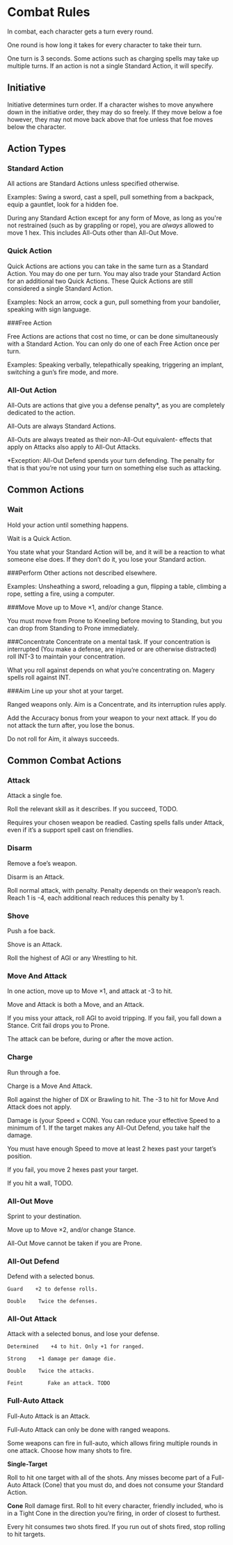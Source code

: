 # Combat Rules

In combat, each character gets a turn every round.

One round is how long it takes for every character to take their turn.

One turn is 3 seconds. Some actions such as charging spells may take up multiple turns. If an action is not a single Standard Action, it will specify.

## Initiative

Initiative determines turn order.
If a character wishes to move anywhere down in the initiative order, they may do so freely. If they move below a foe however, they may not move back above that foe unless that foe moves below the character.

## Action Types

### Standard Action

All actions are Standard Actions unless specified otherwise.

Examples: Swing a sword, cast a spell, pull something from a backpack, equip a gauntlet, look for a hidden foe.

During any Standard Action except for any form of Move, as long as you're not restrained (such as by grappling or rope), you are *always* allowed to move 1 hex. This includes All-Outs other than All-Out Move.

### Quick Action

Quick Actions are actions you can take in the same turn as a Standard Action. You may do one per turn. You may also trade your Standard Action for an additional two Quick Actions. These Quick Actions are still considered a single Standard Action.

Examples: Nock an arrow, cock a gun, pull something from your bandolier, speaking with sign language.

###Free Action

Free Actions are actions that cost no time, or can be done simultaneously with a Standard Action. You can only do one of each Free Action once per turn.

Examples: Speaking verbally, telepathically speaking, triggering an implant, switching a gun’s fire mode, and more.

### All-Out Action

All-Outs are actions that give you a defense penalty*, as you are completely dedicated to the action.

All-Outs are always Standard Actions.

All-Outs are always treated as their non-All-Out equivalent- effects that apply on Attacks also apply to All-Out Attacks.

\*Exception: All-Out Defend spends your turn defending. The penalty for that is that you’re not using your turn on something else such as attacking.

## Common Actions

### Wait
Hold your action until something happens.

Wait is a Quick Action.

You state what your Standard Action will be, and it will be a reaction to what someone else does. If they don’t do it, you lose your Standard action.

###Perform
Other actions not described elsewhere.

Examples: Unsheathing a sword, reloading a gun, flipping a table, climbing a rope, setting a fire, using a computer.

###Move
Move up to Move ×1, and/or change Stance.

You must move from Prone to Kneeling before moving to Standing, but you can drop from Standing to Prone immediately.

###Concentrate
Concentrate on a mental task. If your concentration is interrupted (You make a defense, are injured or are otherwise distracted) roll INT-3 to maintain your concentration.

What you roll against depends on what you’re concentrating on. Magery spells roll against INT.

###Aim
Line up your shot at your target.

Ranged weapons only. Aim is a Concentrate, and its interruption rules apply.

Add the Accuracy bonus from your weapon to your next attack. If you do not attack the turn after, you lose the bonus.

Do not roll for Aim, it always succeeds.

## Common Combat Actions

### Attack
Attack a single foe.

Roll the relevant skill as it describes. If you succeed, TODO.

Requires your chosen weapon be readied. Casting spells falls under Attack, even if it’s a support spell cast on friendlies.

### Disarm
Remove a foe’s weapon.

Disarm is an Attack.

Roll normal attack, with penalty. Penalty depends on their weapon’s reach. Reach 1 is -4, each additional reach reduces this penalty by 1.

### Shove
Push a foe back.

Shove is an Attack.

Roll the highest of AGI or any Wrestling to hit.

### Move And Attack
In one action, move up to Move ×1, and attack at -3 to hit.

Move and Attack is both a Move, and an Attack.

If you miss your attack, roll AGI to avoid tripping. If you fail, you fall down a Stance. Crit fail drops you to Prone.

The attack can be before, during or after the move action.

### Charge
Run through a foe.

Charge is a Move And Attack.

Roll against the higher of DX or Brawling to hit. The -3 to hit for Move And Attack does not apply.

Damage is (your Speed × CON). You can reduce your effective Speed to a minimum of 1. If the target makes any All-Out Defend, you take half the damage.

You must have enough Speed to move at least 2 hexes past your target’s position.

If you fail, you move 2 hexes past your target.

If you hit a wall, TODO.

### All-Out Move
Sprint to your destination.

Move up to Move ×2, and/or change Stance.

All-Out Move cannot be taken if you are Prone.

### All-Out Defend
Defend with a selected bonus.

    Guard    +2 to defense rolls.
	
    Double    Twice the defenses.
	
### All-Out Attack
Attack with a selected bonus, and lose your defense.

    Determined    +4 to hit. Only +1 for ranged.
	
    Strong    +1 damage per damage die.
	
    Double    Twice the attacks.
	
    Feint        Fake an attack. TODO
	
### Full-Auto Attack
Full-Auto Attack is an Attack.

Full-Auto Attack can only be done with ranged weapons.

Some weapons can fire in full-auto, which allows firing multiple rounds in one attack. Choose how many shots to fire.

**Single-Target**

Roll to hit one target with all of the shots. Any misses become part of a Full-Auto Attack (Cone) that you must do, and does not consume your Standard Action.

**Cone**
Roll damage first. Roll to hit every character, friendly included, who is in a Tight Cone in the direction you’re firing, in order of closest to furthest.

Every hit consumes two shots fired. If you run out of shots fired, stop rolling to hit targets.
